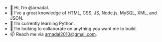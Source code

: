 - 👋 Hi, I’m @arnadal.
- 👀 I’ve a great knowledge of HTML, CSS, JS, Node.js, MySQL, XML, and JSON.
- 🌱 I’m currently learning Python.
- 💞️ I’m looking to collaborate on anything you want me to build.
- 📫 Reach me via arnadal2010@gmail.com.

<!---
arnadal/arnadal is a ✨ special ✨ repository because its `README.md` (this file) appears on your GitHub profile.
You can click the Preview link to take a look at your changes.
--->
